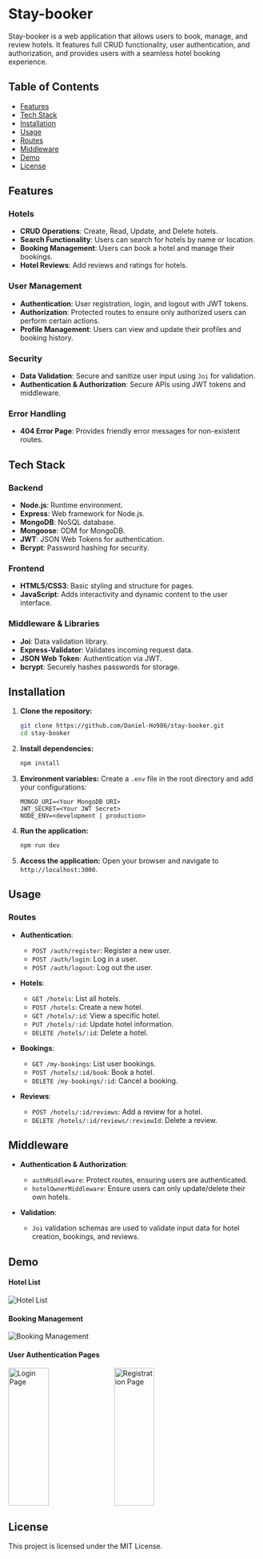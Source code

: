 # Stay-booker

Stay-booker is a web application that allows users to book, manage, and review hotels. It features full CRUD functionality, user authentication, and authorization, and provides users with a seamless hotel booking experience.

## Table of Contents
- [Features](#features)
- [Tech Stack](#tech-stack)
- [Installation](#installation)
- [Usage](#usage)
- [Routes](#routes)
- [Middleware](#middleware)
- [Demo](#demo)
- [License](#license)

## Features

### Hotels
- **CRUD Operations**: Create, Read, Update, and Delete hotels.
- **Search Functionality**: Users can search for hotels by name or location.
- **Booking Management**: Users can book a hotel and manage their bookings.
- **Hotel Reviews**: Add reviews and ratings for hotels.

### User Management
- **Authentication**: User registration, login, and logout with JWT tokens.
- **Authorization**: Protected routes to ensure only authorized users can perform certain actions.
- **Profile Management**: Users can view and update their profiles and booking history.

### Security
- **Data Validation**: Secure and sanitize user input using `Joi` for validation.
- **Authentication & Authorization**: Secure APIs using JWT tokens and middleware.

### Error Handling
- **404 Error Page**: Provides friendly error messages for non-existent routes.

## Tech Stack

### Backend
- **Node.js**: Runtime environment.
- **Express**: Web framework for Node.js.
- **MongoDB**: NoSQL database.
- **Mongoose**: ODM for MongoDB.
- **JWT**: JSON Web Tokens for authentication.
- **Bcrypt**: Password hashing for security.

### Frontend
- **HTML5/CSS3**: Basic styling and structure for pages.
- **JavaScript**: Adds interactivity and dynamic content to the user interface.

### Middleware & Libraries
- **Joi**: Data validation library.
- **Express-Validator**: Validates incoming request data.
- **JSON Web Token**: Authentication via JWT.
- **bcrypt**: Securely hashes passwords for storage.

## Installation

1. **Clone the repository:**
    ```bash
    git clone https://github.com/Daniel-Ho986/stay-booker.git
    cd stay-booker
    ```

2. **Install dependencies:**
    ```bash
    npm install
    ```

3. **Environment variables:**
    Create a `.env` file in the root directory and add your configurations:
    ```plaintext
    MONGO_URI=<Your MongoDB URI>
    JWT_SECRET=<Your JWT Secret>
    NODE_ENV=<development | production>
    ```

4. **Run the application:**
    ```bash
    npm run dev
    ```

5. **Access the application:**
    Open your browser and navigate to `http://localhost:3000`.

## Usage

### Routes

- **Authentication**:
  - `POST /auth/register`: Register a new user.
  - `POST /auth/login`: Log in a user.
  - `POST /auth/logout`: Log out the user.

- **Hotels**:
  - `GET /hotels`: List all hotels.
  - `POST /hotels`: Create a new hotel.
  - `GET /hotels/:id`: View a specific hotel.
  - `PUT /hotels/:id`: Update hotel information.
  - `DELETE /hotels/:id`: Delete a hotel.

- **Bookings**:
  - `GET /my-bookings`: List user bookings.
  - `POST /hotels/:id/book`: Book a hotel.
  - `DELETE /my-bookings/:id`: Cancel a booking.

- **Reviews**:
  - `POST /hotels/:id/reviews`: Add a review for a hotel.
  - `DELETE /hotels/:id/reviews/:reviewId`: Delete a review.

## Middleware

- **Authentication & Authorization**:
  - `authMiddleware`: Protect routes, ensuring users are authenticated.
  - `hotelOwnerMiddleware`: Ensure users can only update/delete their own hotels.
  
- **Validation**:
  - `Joi` validation schemas are used to validate input data for hotel creation, bookings, and reviews.

## Demo

#### Hotel List
![Hotel List](public/demo/hotelList.png)

#### Booking Management
![Booking Management](public/demo/booking.png)

#### User Authentication Pages
<div style="display: flex; gap: 10px;">
    <img src="public/demo/login.png" alt="Login Page" height="275" width="40%"/>
    <img src="public/demo/register.png" alt="Registration Page" height="275" width="40%"/>
</div>

## License

This project is licensed under the MIT License.
